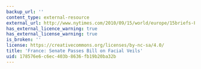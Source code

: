 ```yaml
---
backup_url: ''
content_type: external-resource
external_url: http://www.nytimes.com/2010/09/15/world/europe/15briefs-France.html
has_external_licence_warning: true
has_external_license_warning: true
is_broken: ''
license: https://creativecommons.org/licenses/by-nc-sa/4.0/
title: 'France: Senate Passes Bill on Facial Veils'
uid: 178576e6-c6ec-403b-8636-fb19b20ba32b
---
```

